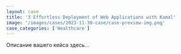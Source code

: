 ```yaml
---
layout: case
title: '3 Effortless Deployment of Web Applications with Kamal'
image: '/images/cases/2023-11-30-case/case-preview-img.png'
case_categories: ['Healthcare']
---
```


Описание вашего кейса здесь...
